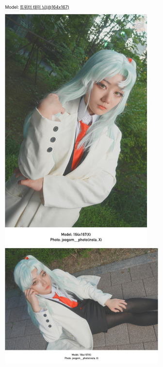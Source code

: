 ﻿---
dddd: 2024.09.07 GXG 토
nickname: 태이
sns_type: x
sns_id: 164x167
---

<a name="164x167"></a>
Model: <a href="https://x.com/164x167" target="_blank">트위터 태이 님(@164x167)</a>

![DSC00740.jpg](/assets/img/2024/09-07/태이/DSC00740.jpg)
![DSC00757.jpg](/assets/img/2024/09-07/태이/DSC00757.jpg)